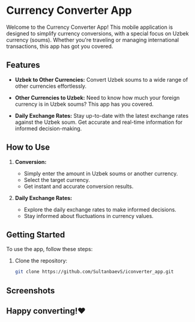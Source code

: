 # Currency Converter App

Welcome to the Currency Converter App! This mobile application is designed to simplify currency conversions, with a special focus on Uzbek currency (soums). Whether you're traveling or managing international transactions, this app has got you covered.

## Features

- **Uzbek to Other Currencies:** Convert Uzbek soums to a wide range of other currencies effortlessly.

- **Other Currencies to Uzbek:** Need to know how much your foreign currency is in Uzbek soums? This app has you covered.

- **Daily Exchange Rates:** Stay up-to-date with the latest exchange rates against the Uzbek soum. Get accurate and real-time information for informed decision-making.

## How to Use

1. **Conversion:**
   - Simply enter the amount in Uzbek soums or another currency.
   - Select the target currency.
   - Get instant and accurate conversion results.

2. **Daily Exchange Rates:**
   - Explore the daily exchange rates to make informed decisions.
   - Stay informed about fluctuations in currency values.

## Getting Started

To use the app, follow these steps:

1. Clone the repository:
   ```bash
   git clone https://github.com/SultanbaevS/iconverter_app.git

## Screenshots



## Happy converting!❤️